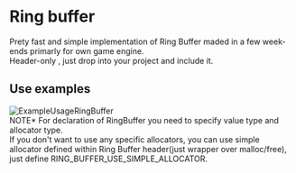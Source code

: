 # Ring buffer
Prety fast and simple implementation of Ring Buffer maded in a few week-ends primarly for own game engine.<br/>
Header-only , just drop into your project and include it.
## Use examples
![ExampleUsageRingBuffer](https://github.com/user-attachments/assets/81e00c04-2873-4ac0-9809-8a840c85657a)<br/>
NOTE* For declaration of RingBuffer you need to specify value type and allocator type.<br/>
If you don't want to use any specific allocators, you can use simple allocator defined within Ring Buffer header(just wrapper over malloc/free), just define RING_BUFFER_USE_SIMPLE_ALLOCATOR.

